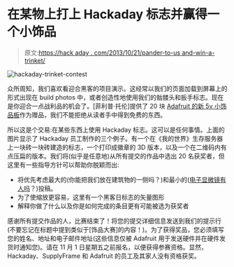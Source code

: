 # 在某物上打上 Hackaday 标志并赢得一个小饰品

> 原文:[https://hack aday . com/2013/10/21/pander-to-us and-win-a-trinket/](https://hackaday.com/2013/10/21/pander-to-us-and-win-a-trinket/)

![hackaday-trinket-contest](../Images/7b769209283508012d5fdbef236abf5e.png)

众所周知，我们喜欢看迎合黑客的项目演示。这经常以我们的页面加载到屏幕上的形式出现在 build photos 中，或者创造性地使用我们的骷髅头和扳手标志。现在是你迎合一点战利品的机会了。[菲利普·托伦]提供了 20 块 [Adafruit 的新 5v 小饰品板](http://hackaday.com/2013/09/05/a-really-really-tiny-microcontroller-board/)作为赠品，我们不能拒绝从读者手中得到免费的东西。

所以这是个交易:在某些东西上使用 Hackaday 标志。这可以是任何事情。上面的图片显示了 Hackaday 员工制作的三个例子。有一个在《我的世界》生存服务器上一块砖一块砖建造的标志，一个打印成徽章的 3D 版本，以及一个在二维码内有点压扁的版本。我们将(似乎是任意地)从所有提交的作品中选出 20 名获奖者，但这里有一些指导方针可以帮助你脱颖而出:

*   将优先考虑最大的(你能把我们放在建筑物的一侧吗？)和最小的([电子显微镜有人吗](http://hackaday.com/2009/12/25/hackaday-links-christmas-2009/)？)投稿。
*   为了使缩放更容易，这里有一个黑客日标志的矢量图形
*   解释你做了什么以及你是如何完成的条目更有可能被选为获奖者

感谢所有提交作品的人，比赛结束了！将您的提交详细信息发送到我们的提示行(不要忘记在标题中提到类似于[饰品大赛]的内容！)。为了获得奖品，您必须填写您的姓名、地址和电子邮件地址(这些信息仅被 Adafruit 用于发送硬件并在硬件发货时通知您)。请在 11 月 1 日星期五之前报名，以便获得参赛资格。显然，Hackaday、SupplyFrame 和 Adafruit 的员工及其家人没有资格获奖。